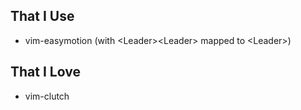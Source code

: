 ## That I Use

- vim-easymotion (with \<Leader>\<Leader> mapped to \<Leader>)

## That I Love

- vim-clutch